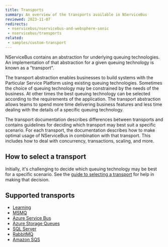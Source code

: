 ```yaml
---
title: Transports
summary: An overview of the transports available in NServiceBus
reviewed: 2023-11-07
redirects:
 - nservicebus/nservicebus-and-websphere-sonic
 - nservicebus/transports
related:
 - samples/custom-transport
---
```


NServiceBus contains an abstraction for underlying queuing technologies. An implementation of that abstraction for a given queuing technology is known as a "transport".

The transport abstraction enables businesses to build systems with the Particular Service Platform using existing queuing technologies. Sometimes the choice of queuing technology may be constrained by the needs of the business. At other times the best queuing technology can be selected according to the requirements of the application. The transport abstraction allows teams to spend more time delivering business features and less time dealing with the details of a specific queuing technology.

The transport documentation describes differences between transports and contains guidelines for deciding which transport may best suit a specific scenario. For each transport, the documentation describes how to make optimal usage of NServiceBus in combination with that transport. This includes how to deal with concurrency, transactions, scaling, and more.

## How to select a transport

Initially, it's challenging to decide which queuing technology may be best for a specific scenario. See the [guide to selecting a transport](selecting.md) for help in making that decision.

## Supported transports

- [Learning](/transports/learning/)
- [MSMQ](/transports/msmq)
- [Azure Service Bus](/transports/azure-service-bus/)
- [Azure Storage Queues](/transports/azure-storage-queues/)
- [SQL Server](/transports/sql/)
- [RabbitMQ](/transports/rabbitmq/)
- [Amazon SQS](/transports/sqs/)
